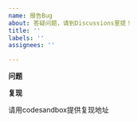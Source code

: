 ```yaml
---
name: 报告Bug
about: 答疑问题，请到Discussions里提！
title: ''
labels: ''
assignees: ''

---
```


**问题**

**复现**

请用codesandbox提供复现地址
